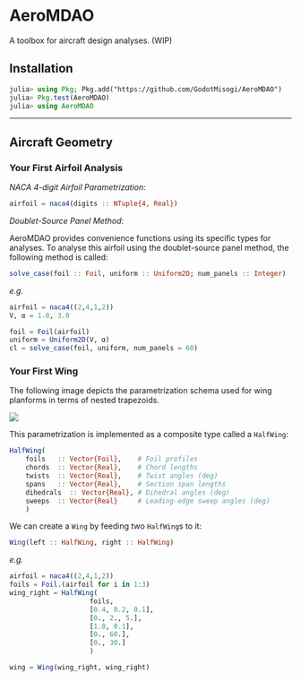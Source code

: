 # AeroMDAO

A toolbox for aircraft design analyses. (WIP)

## Installation

```julia
julia> using Pkg; Pkg.add("https://github.com/GodotMisogi/AeroMDAO")
julia> Pkg.test(AeroMDAO)
julia> using AeroMDAO
```
---

## Aircraft Geometry

### Your First Airfoil Analysis

*NACA 4-digit Airfoil Parametrization*:

```julia
airfoil = naca4(digits :: NTuple{4, Real})
```

*Doublet-Source Panel Method*:

AeroMDAO provides convenience functions using its specific types for analyses. To analyse this airfoil using the doublet-source panel method, the following method is called:

```julia
solve_case(foil :: Foil, uniform :: Uniform2D; num_panels :: Integer)
```
_e.g._
```julia
airfoil = naca4((2,4,1,2))
V, α = 1.0, 3.0 

foil = Foil(airfoil)
uniform = Uniform2D(V, α)
cl = solve_case(foil, uniform, num_panels = 60)
```

### Your First Wing

The following image depicts the parametrization schema used for wing planforms in terms of nested trapezoids.

![](https://godot-bloggy.xyz/post/diagrams/WingGeometry.svg)

This parametrization is implemented as a composite type called a `HalfWing`: 

```julia
HalfWing(
	foils  	:: Vector{Foil}, 	# Foil profiles
	chords 	:: Vector{Real}, 	# Chord lengths
	twists 	:: Vector{Real}, 	# Twist angles (deg)
	spans  	:: Vector{Real}, 	# Section span lengths
	dihedrals  :: Vector{Real},	# Dihedral angles (deg)
	sweeps 	:: Vector{Real}		# Leading-edge sweep angles (deg)
	)
```

We can create a `Wing` by feeding two `HalfWing`s to it:
```julia
Wing(left :: HalfWing, right :: HalfWing)
```

_e.g._
```julia
airfoil = naca4((2,4,1,2))
foils = Foil.(airfoil for i in 1:3)
wing_right = HalfWing(
					foils,
					[0.4, 0.2, 0.1],
					[0., 2., 5.],
					[1.0, 0.1],
					[0., 60.],
					[0., 30.]
					)

wing = Wing(wing_right, wing_right)
```